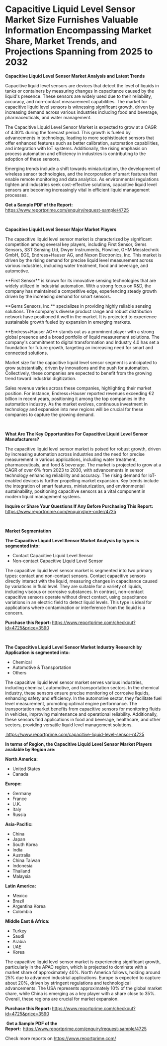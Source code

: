 <p><h1>Capacitive Liquid Level Sensor Market Size Furnishes Valuable Information Encompassing Market Share, Market Trends, and Projections Spanning from 2025 to 2032</h1></p><p><strong>Capacitive Liquid Level Sensor Market Analysis and Latest Trends</strong></p>
<p><p>Capacitive liquid level sensors are devices that detect the level of liquids in tanks or containers by measuring changes in capacitance caused by the liquid's presence. These sensors are widely used due to their reliability, accuracy, and non-contact measurement capabilities. The market for capacitive liquid level sensors is witnessing significant growth, driven by increasing demand across various industries including food and beverage, pharmaceuticals, and water management.</p><p>The Capacitive Liquid Level Sensor Market is expected to grow at a CAGR of 4.30% during the forecast period. This growth is fueled by advancements in technology, leading to more sophisticated sensors that offer enhanced features such as better calibration, automation capabilities, and integration with IoT systems. Additionally, the rising emphasis on process automation and efficiency in industries is contributing to the adoption of these sensors. </p><p>Emerging trends include a shift towards miniaturization, the development of wireless sensor technologies, and the incorporation of smart features that enable remote monitoring and data analytics. As environmental regulations tighten and industries seek cost-effective solutions, capacitive liquid level sensors are becoming increasingly vital in efficient liquid management processes.</p></p>
<p><strong>Get a Sample PDF of the Report:&nbsp;</strong> <a href="https://www.reportprime.com/enquiry/request-sample/4725?utm_campaign=1126&utm_medium=2&utm_source=Github&utm_content=ia&utm_term=19032025&utm_id=capacitive-liquid-level-sensor">https://www.reportprime.com/enquiry/request-sample/4725</a></p>
<p>&nbsp;</p>
<p><strong>Capacitive Liquid Level Sensor Major Market Players</strong></p>
<p><p>The capacitive liquid level sensor market is characterized by significant competition among several key players, including First Sensor, Gems Sensors, SST Sensing Ltd, Dwyer Instruments, Flowline, GHM Messtechnik GmbH, EGE, Endress+Hauser AG, and Nexon Electronics, Inc. This market is driven by the rising demand for precise liquid level measurement across various industries, including water treatment, food and beverage, and automotive.</p><p>**First Sensor** is known for its innovative sensing technologies that are widely utilized in industrial automation. With a strong focus on R&D, the company has maintained a competitive edge, experiencing steady growth driven by the increasing demand for smart sensors. </p><p>**Gems Sensors, Inc.** specializes in providing highly reliable sensing solutions. The company's diverse product range and robust distribution network have positioned it well in the market. It is projected to experience sustainable growth fueled by expansion in emerging markets.</p><p>**Endress+Hauser AG** stands out as a prominent player with a strong global presence and a broad portfolio of liquid measurement solutions. The company's commitment to digital transformation and Industry 4.0 has set a foundation for future growth, targeting an increasing need for smart and connected solutions.</p><p>Market size for the capacitive liquid level sensor segment is anticipated to grow substantially, driven by innovations and the push for automation. Collectively, these companies are expected to benefit from the growing trend toward industrial digitization.</p><p>Sales revenue varies across these companies, highlighting their market position. For instance, Endress+Hauser reported revenues exceeding €2 billion in recent years, positioning it among the top companies in the automation industry. As the market evolves, continuous investment in technology and expansion into new regions will be crucial for these companies to capture the growing demand.</p></p>
<p>&nbsp;</p>
<p><strong>What Are The Key Opportunities For Capacitive Liquid Level Sensor Manufacturers?</strong></p>
<p><p>The capacitive liquid level sensor market is poised for robust growth, driven by increasing automation across industries and the need for precise measurement in various applications, including water treatment, pharmaceuticals, and food & beverage. The market is projected to grow at a CAGR of over 6% from 2023 to 2030, with advancements in sensor technology enhancing reliability and accuracy. The rising demand for IoT-enabled devices is further propelling market expansion. Key trends include the integration of smart features, miniaturization, and environmental sustainability, positioning capacitive sensors as a vital component in modern liquid management systems.</p></p>
<p><strong>Inquire or Share Your Questions If Any Before Purchasing This Report:</strong> <a href="https://www.reportprime.com/enquiry/pre-order/4725?utm_campaign=1126&utm_medium=2&utm_source=Github&utm_content=ia&utm_term=19032025&utm_id=capacitive-liquid-level-sensor">https://www.reportprime.com/enquiry/pre-order/4725</a></p>
<p>&nbsp;</p>
<p><strong>Market Segmentation</strong></p>
<p><strong>The Capacitive Liquid Level Sensor Market Analysis by types is segmented into:</strong></p>
<p><ul><li>Contact Capacitive Liquid Level Sensor</li><li>Non-contact Capacitive Liquid Level Sensor</li></ul></p>
<p><p>The capacitive liquid level sensor market is segmented into two primary types: contact and non-contact sensors. Contact capacitive sensors directly interact with the liquid, measuring changes in capacitance caused by variations in fluid level. They are suitable for a variety of liquids, including viscous or corrosive substances. In contrast, non-contact capacitive sensors operate without direct contact, using capacitance variations in an electric field to detect liquid levels. This type is ideal for applications where contamination or interference from the liquid is a concern.</p></p>
<p><strong>Purchase this Report:&nbsp;</strong><a href="https://www.reportprime.com/checkout?id=4725&price=3590&utm_campaign=1126&utm_medium=2&utm_source=Github&utm_content=ia&utm_term=19032025&utm_id=capacitive-liquid-level-sensor">https://www.reportprime.com/checkout?id=4725&price=3590</a></p>
<p>&nbsp;</p>
<p><strong>The Capacitive Liquid Level Sensor Market Industry Research by Application is segmented into:</strong></p>
<p><ul><li>Chemical</li><li>Automotive & Transportation</li><li>Others</li></ul></p>
<p><p>The capacitive liquid level sensor market serves various industries, including chemical, automotive, and transportation sectors. In the chemical industry, these sensors ensure precise monitoring of corrosive liquids, enhancing safety and efficiency. In the automotive sector, they facilitate fuel level measurement, promoting optimal engine performance. The transportation market benefits from capacitive sensors for monitoring fluids in vehicles, improving maintenance and operational reliability. Additionally, these sensors find applications in food and beverage, healthcare, and other sectors, providing versatile liquid level management solutions.</p></p>
<p><a href="https://www.reportprime.com/capacitive-liquid-level-sensor-r4725?utm_campaign=1126&utm_medium=2&utm_source=Github&utm_content=ia&utm_term=19032025&utm_id=capacitive-liquid-level-sensor">&nbsp;https://www.reportprime.com/capacitive-liquid-level-sensor-r4725</a></p>
<p><strong>In terms of Region, the Capacitive Liquid Level Sensor Market Players available by Region are:</strong></p>
<p>
    <p> <strong> North America: </strong>
        <ul>
            <li>United States</li>
            <li>Canada</li>
        </ul>
        </p> 
    <p> <strong> Europe: </strong>
        <ul>
            <li>Germany</li>
            <li>France</li>
            <li>U.K.</li>
            <li>Italy</li>
            <li>Russia</li>
        </ul>
        </p> 
    <p> <strong> Asia-Pacific: </strong>
        <ul>
            <li>China</li>
            <li>Japan</li>
            <li>South Korea</li>
            <li>India</li>
            <li>Australia</li>
            <li>China Taiwan</li>
            <li>Indonesia</li>
            <li>Thailand</li>
            <li>Malaysia</li>
        </ul>
        </p> 
    <p> <strong> Latin America: </strong>
        <ul>
            <li>Mexico</li>
            <li>Brazil</li>
            <li>Argentina Korea</li>
            <li>Colombia</li>
        </ul>
        </p> 
    <p> <strong> Middle East & Africa: </strong>
        <ul>
            <li>Turkey</li>
            <li>Saudi</li>
            <li>Arabia</li>
            <li>UAE</li>
            <li>Korea</li>
        </ul>
    </p>
    </p>
<p><p>The capacitive liquid level sensor market is experiencing significant growth, particularly in the APAC region, which is projected to dominate with a market share of approximately 40%. North America follows, holding around 25% due to advanced industrial applications. Europe is expected to capture about 20%, driven by stringent regulations and technological advancements. The USA represents approximately 10% of the global market share, while China is emerging as a key player with a share close to 35%. Overall, these regions are crucial for market expansion.</p></p>
<p><strong>Purchase this Report: </strong><a href="https://www.reportprime.com/checkout?id=4725&price=3590&utm_campaign=1126&utm_medium=2&utm_source=Github&utm_content=ia&utm_term=19032025&utm_id=capacitive-liquid-level-sensor">https://www.reportprime.com/checkout?id=4725&price=3590</a></p>
<p>&nbsp;<strong>Get a Sample PDF of the Report:&nbsp;&nbsp;</strong><a href="https://www.reportprime.com/enquiry/request-sample/4725?utm_campaign=1126&utm_medium=2&utm_source=Github&utm_content=ia&utm_term=19032025&utm_id=capacitive-liquid-level-sensor">https://www.reportprime.com/enquiry/request-sample/4725</a></p>
<p><strong></strong></p>
<p>Check more reports on <a href="https://www.reportprime.com/?utm_campaign=1126&utm_medium=2&utm_source=Github&utm_content=ia&utm_term=19032025&utm_id=capacitive-liquid-level-sensor">https://www.reportprime.com/</a></p>